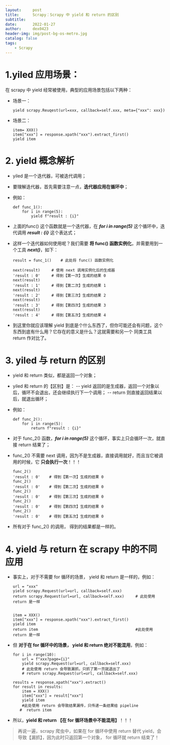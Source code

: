 ```yaml
---
layout:     post
title:      Scrapy：Scrapy 中 yield 和 return 的区别
subtitle:   
date:       2022-01-27
author:     dex0423
header-img: img/post-bg-os-metro.jpg
catalog: false
tags:
    - Scrapy
---
```



# 1.yiled 应用场景：

在 scrapy 中 yield 经常被使用，典型的应用场景包括以下两种：

- 场景一：

    ```
    yield scrapy.Reuqest(url=xxx, callback=self.xxx, meta={"xxx": xxx})
    ```

- 场景二：

    ```
    item= XXX()
    item["xxx"] = response.xpath("xxx").extract_first()
    yield item
    ```

# 2. yield 概念解析

- yiled 是一个迭代器，可被迭代调用；
- 要理解迭代器，首先需要注意一点，**迭代器应用在循环中**；
- 例如：

    ```
    def func_1():
        for i in range(5):
            yield f"result : {i}"
    ```

- 上面的func() 这个函数就是一个迭代器，在 ***for i in range(5)*** 这个循环中，迭代调用 ***result : {i}*** 这个表达式；
- 这样一个迭代器如何使用呢？我们需要 **将 func() 函数实例化**，并需要用到一个工具 ***next()***，如下：

    ```
    result = func_1()    # 此处将 func() 函数实例化
    
    next(result)     # 使用 next 调用实例化后的生成器
    'result : 0'     # 得到【第一次】生成的结果 0
    next(result) 
    'result : 1'     # 得到【第二次】生成的结果 1
    next(result) 
    'result : 2'     # 得到【第三次】生成的结果 2
    next(result)   
    'result : 3'     # 得到【第四次】生成的结果 3
    next(result) 
    'result : 4'     # 得到【第五次】生成的结果 4
    ```

- 到这里你就应该理解 yield 到底是个什么东西了，但你可能还会有问题，这个东西到底有什么用？它存在的意义是什么？这就需要和另一个 同类工具 return 作对比了。

# 3. yiled 与 return 的区别

- yield 和 return 类似，都是返回一个对象；
- yiled 和 return 的【区别】是：
  -- yield 返回的是生成器，返回一个对象以后，循环不会退出，还会继续执行下一个调用；
  -- return 则直接返回结果以后，就退出循环；
- 例如：

    ```
    def func_2():
        for i in range(5):
            return f"result : {i}"
    ```

- 对于 func_2() 函数，***for i in range(5)*** 这个循环，事实上只会循环一次，就直接 return 结果了；
- func_2() 不需要 next 调用，因为不是生成器，直接调用就好，而且当它被调用的时候，它 **只会执行一次**！！！

    ```
    func_2()
    'result : 0'    # 得到【第一次】生成的结果 0
    func_2()
    'result : 0'    # 得到【第二次】生成的结果 0
    func_2()
    'result : 0'    # 得到【第三次】生成的结果 0
    func_2()
    'result : 0'    # 得到【第四次】生成的结果 0
    func_2()
    'result : 0'    # 得到【第五次】生成的结果 0
    ```

- 所有对于 func_2() 的调用， 得到的结果都是一样的。

# 4. yield 与 return 在 scrapy 中的不同应用

- 事实上，对于不需要 for 循环的场景， yield 和 return 是一样的，例如：
    ```
    url = "xxx"
    yield scrapy.Request(url=url, callback=self.xxx)
    return scrapy.Request(url=url, callback=self.xxx)     # 此处使用 return 是一样
    
    
    item = XXX()
    item["xxx"] = response.xpath("xxx").extract_first()
    yield item 
    return item                                           #此处使用 return 是一样
    ```
- 但 **对于在 for 循环中的场景， yield 和 return 绝对不能混用**，例如：
    ```
    for i in range(10):
        url = f"xxx?page={i}"
        yield scrapy.Request(url=url, callback=self.xxx)
        # 此处使用 return 会导致漏抓，只抓了第一页就退出了
        # return scrapy.Request(url=url, callback=self.xxx)     
    
    results = response.xpath("xxx").extract()
    for result in results:
        item = XXX()
        item["xxx"] = result["xxx"]
        yield item 
        #此处使用 return 会导致结果漏传，只传递一条结果给 pipeline
       #  return item                  
    ```
- 所以，**yield 和 return 【在 for 循环场景中不能混用】**！！！
>再说一遍，scrapy 爬虫中，如果在 for 循环中使用 return 替代 yield，会导致【漏抓】，因为此时只返回第一个对象， for 循环就 return 结束了！

